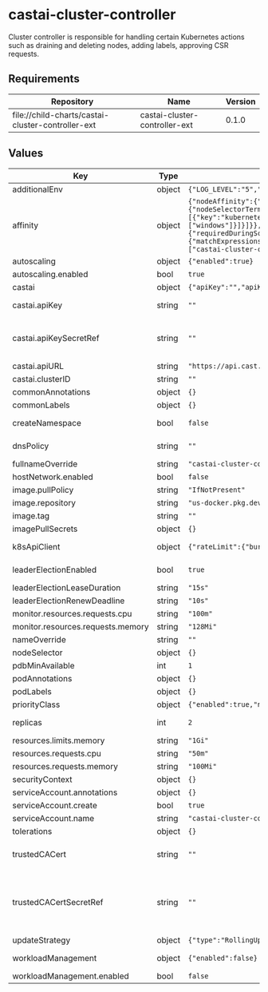 # castai-cluster-controller

Cluster controller is responsible for handling certain Kubernetes actions such as draining and deleting nodes, adding labels, approving CSR requests.

## Requirements

| Repository | Name | Version |
|------------|------|---------|
| file://child-charts/castai-cluster-controller-ext | castai-cluster-controller-ext | 0.1.0 |

## Values

| Key | Type | Default | Description |
|-----|------|---------|-------------|
| additionalEnv | object | `{"LOG_LEVEL":"5","MONITOR_METADATA":"/controller-metadata/metadata"}` | Env variables passed to castai-cluster-controller. |
| affinity | object | `{"nodeAffinity":{"requiredDuringSchedulingIgnoredDuringExecution":{"nodeSelectorTerms":[{"matchExpressions":[{"key":"kubernetes.io/os","operator":"NotIn","values":["windows"]}]}]}},"podAntiAffinity":{"requiredDuringSchedulingIgnoredDuringExecution":[{"labelSelector":{"matchExpressions":[{"key":"app.kubernetes.io/name","operator":"In","values":["castai-cluster-controller"]}]},"topologyKey":"kubernetes.io/hostname"}]}}` | Pod affinity rules. Don't schedule application on windows node Ref: https://kubernetes.io/docs/concepts/configuration/assign-pod-node/#affinity-and-anti-affinity |
| autoscaling | object | `{"enabled":true}` | Settings for managing autoscaling features. |
| autoscaling.enabled | bool | `true` | Adds permissions to manage autoscaling. |
| castai | object | `{"apiKey":"","apiKeySecretRef":"","apiURL":"https://api.cast.ai","clusterID":""}` | CAST AI API configuration. |
| castai.apiKey | string | `""` | Token to be used for authorizing agent access to the CASTAI API. |
| castai.apiKeySecretRef | string | `""` | Name of secret with Token to be used for authorizing agent access to the API apiKey and apiKeySecretRef are mutually exclusive The referenced secret must provide the token in .data["API_KEY"]. |
| castai.apiURL | string | `"https://api.cast.ai"` | CASTAI public api url. |
| castai.clusterID | string | `""` | CASTAI Cluster unique identifier. |
| commonAnnotations | object | `{}` | Annotations to add to all resources. |
| commonLabels | object | `{}` | Labels to add to all resources. |
| createNamespace | bool | `false` | By default namespace is expected to be created by castai-agent. |
| dnsPolicy | string | `""` | DNS Policy Override - Needed when using some custom CNI's. |
| fullnameOverride | string | `"castai-cluster-controller"` |  |
| hostNetwork.enabled | bool | `false` |  |
| image.pullPolicy | string | `"IfNotPresent"` |  |
| image.repository | string | `"us-docker.pkg.dev/castai-hub/library/cluster-controller"` |  |
| image.tag | string | `""` | Tag is set using Chart.yaml appVersion field. |
| imagePullSecrets | object | `{}` |  |
| k8sApiClient | object | `{"rateLimit":{"burst":150,"qps":25}}` | Settings for configuring k8s client used in castai-cluster-controller. |
| leaderElectionEnabled | bool | `true` | When running 2+ replicas of castai-cluster-controller only one should work as a leader. |
| leaderElectionLeaseDuration | string | `"15s"` |  |
| leaderElectionRenewDeadline | string | `"10s"` |  |
| monitor.resources.requests.cpu | string | `"100m"` |  |
| monitor.resources.requests.memory | string | `"128Mi"` |  |
| nameOverride | string | `""` |  |
| nodeSelector | object | `{}` |  |
| pdbMinAvailable | int | `1` |  |
| podAnnotations | object | `{}` | Annotations added to each pod. |
| podLabels | object | `{}` |  |
| priorityClass | object | `{"enabled":true,"name":"system-cluster-critical"}` | K8s priority class of castai-cluster-controller |
| replicas | int | `2` | Number of replicas for castai-cluster-controller deployment. |
| resources.limits.memory | string | `"1Gi"` |  |
| resources.requests.cpu | string | `"50m"` |  |
| resources.requests.memory | string | `"100Mi"` |  |
| securityContext | object | `{}` |  |
| serviceAccount.annotations | object | `{}` |  |
| serviceAccount.create | bool | `true` |  |
| serviceAccount.name | string | `"castai-cluster-controller"` |  |
| tolerations | object | `{}` |  |
| trustedCACert | string | `""` | CA certificate to add to the set of root certificate authorities that the client will use when verifying server certificates. |
| trustedCACertSecretRef | string | `""` | Name of secret with CA certificate to be added to the set of root certificate authorities that the client will use when verifying server certificates. trustedCACert and trustedCACertSecretRef are mutually exclusive. The referenced secret must provide the certificate in .data["TLS_CA_CERT_FILE"]. |
| updateStrategy | object | `{"type":"RollingUpdate"}` | Controls `deployment.spec.strategy` field. |
| workloadManagement | object | `{"enabled":false}` | Settings for managing deployments and other pod controllers. |
| workloadManagement.enabled | bool | `false` | Adds permissions to patch deployments. |